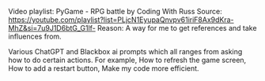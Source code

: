 Video playlist: PyGame - RPG battle by Coding With Russ
Source: https://youtube.com/playlist?list=PLjcN1EyupaQnvpv61iriF8Ax9dKra-MhZ&si=7u9J1D6btG_G1lf-
Reason: A way for me to get references and take influences from.

Various ChatGPT and Blackbox ai prompts which all ranges from asking how to do certain actions. 
For example, How to refresh the game screen, How to add a restart button, Make my code more efficient. 
